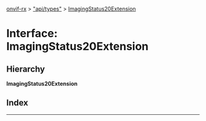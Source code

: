 [onvif-rx](../README.md) > ["api/types"](../modules/_api_types_.md) > [ImagingStatus20Extension](../interfaces/_api_types_.imagingstatus20extension.md)

# Interface: ImagingStatus20Extension

## Hierarchy

**ImagingStatus20Extension**

## Index

---

